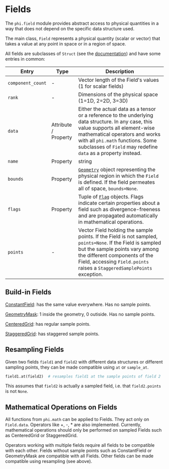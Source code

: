 # Fields

The `phi.field` module provides abstract access to physical quantities in a way that does not depend on the specific data structure used.

The main class, `Field` represents a physical quantity (scalar or vector) that takes a value at any point in space or in a region of space.

All fields are subclasses of `Struct` (see the [documentation](Structs.md)) and have some entries in common:

| Entry             | Type                 | Description                                                                                                                                                                                                                                                                 |
|-------------------|----------------------|-----------------------------------------------------------------------------------------------------------------------------------------------------------------------------------------------------------------------------------------------------------------------------|
| `component_count` | -                    | Vector length of the Field's values (1 for scalar fields)                                                                                                                                                                                                                   |
| `rank`            | -                    | Dimensions of the physical space (1=1D, 2=2D, 3=3D)                                                                                                                                                                                                                         |
| `data`            | Attribute / Property | Either the actual data as a tensor or a reference to the underlying data structure. In any case, this value supports all element-wise mathematical operators and works with all `phi.math` functions. Some subclasses of `Field` may redefine `data` as a property instead. |
| `name`            | Property             | string                                                                                                                                                                                                                                                                      |
| `bounds`          | Property             | [`Geometry`](../phi/geom.py) object representing the physical region in which the `Field` is defined. If the field permeates all of space, `bounds=None`.                                                                                                                   |
| `flags`           | Property             | Tuple of [`Flag`](../phi/field/flag.py) objects. Flags indicate certain properties about a field such as divergence-freeness and are propagated automatically in mathematical operations.                                                                                   |
| `points`          | -                    | Vector Field holding the sample points. If the Field is not sampled, `points=None`. If the Field is sampled but the sample points vary among the different components of the Field, accessing `Field.points` raises a `StaggeredSamplePoints` exception.                    |


## Build-in Fields

[ConstantField](../phi/field/constant.py): has the same value everywhere.
Has no sample points.

[GeometryMask](../phi/field/mask.py): 1 inside the geometry, 0 outiside.
Has no sample points.

[CenteredGrid](../phi/field/grid.py): has regular sample points.

[StaggeredGrid](../phi/field/staggered_grid.py): has staggered sample points.


## Resampling Fields

Given two fields `field1` and `field2` with different data structures or different sampling points, they can be made compatible using `at` or `sample_at`.

```python
field1.at(field2)  # resamples field1 at the sample points of field 2
```

This assumes that `field2` is actually a sampled field, i.e. that `field2.points` is not `None`.


## Mathematical Operations on Fields

All functions from `phi.math` can be applied to Fields. They act only on `Field.data`.
Operators like +, -, * are also implemented.
Currently, mathematical operations should only be performed on sampled Fields such as CenteredGrid or StaggeredGrid.

Operators working with multiple fields require all fields to be compatible with each other.
Fields without sample points such as ConstantField or GeometryMask are compatible with all Fields.
Other fields can be made compatible using resampling (see above).